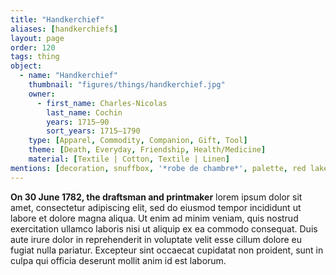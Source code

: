 ```yaml
---
title: "Handkerchief"
aliases: [handkerchiefs]
layout: page
order: 120
tags: thing
object:
  - name: "Handkerchief"
    thumbnail: "figures/things/handkerchief.jpg"
    owner:
      - first_name: Charles-Nicolas
        last_name: Cochin
        years: 1715–90
        sort_years: 1715–1790
    type: [Apparel, Commodity, Companion, Gift, Tool]
    theme: [Death, Everyday, Friendship, Health/Medicine]
    material: [Textile | Cotton, Textile | Linen]
mentions: [decoration, snuffbox, '*robe de chambre*', palette, red lake]
---
```


**On 30 June 1782, the draftsman and printmaker** lorem ipsum dolor sit amet, consectetur adipiscing elit, sed do eiusmod tempor incididunt ut labore et dolore magna aliqua. Ut enim ad minim veniam, quis nostrud exercitation ullamco laboris nisi ut aliquip ex ea commodo consequat. Duis aute irure dolor in reprehenderit in voluptate velit esse cillum dolore eu fugiat nulla pariatur. Excepteur sint occaecat cupidatat non proident, sunt in culpa qui officia deserunt mollit anim id est laborum.
